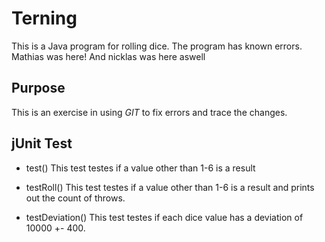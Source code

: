 # Terning
This is a Java program for rolling dice.
The program has known errors. 
Mathias was here! And nicklas was here aswell 


## Purpose
This is an exercise in using _GIT_ to fix errors and trace the changes.

## jUnit Test 
- test() 
 This test testes if a value other than 1-6 is a result
 
- testRoll()
 This test testes if a value other than 1-6 is a result and prints out the count of throws.
 
- testDeviation()
 This test testes if each dice value has a deviation of 10000 +- 400.
